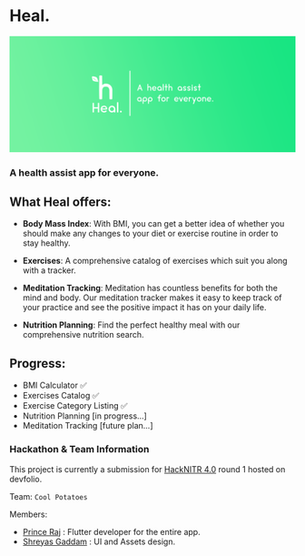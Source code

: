 # Heal.

![banner](./hackathon/readme_banner.png)

### A health assist app for everyone.


## What Heal offers:

- **Body Mass Index**: With BMI, you can get a better idea of whether you should make any changes to your diet or exercise routine in order to stay healthy.

- **Exercises**: A comprehensive catalog of exercises which suit you along with a tracker.

- **Meditation Tracking**: Meditation has countless benefits for both the mind and body. Our meditation tracker makes it easy to keep track of your practice and see the positive impact it has on your daily life.

- **Nutrition Planning**: Find the perfect healthy meal with our comprehensive nutrition search.


## Progress:

- BMI Calculator ✅️
- Exercises Catalog ✅️
- Exercise Category Listing ✅️
- Nutrition Planning [in progress...]
- Meditation Tracking [future plan...]


### Hackathon & Team Information

This project is currently a submission for [HackNITR 4.0](https://hacknitr.com) round 1 hosted on devfolio.

Team: `Cool Potatoes`

Members:

- [Prince Raj](https://devfolio.co/@Prince2347X) : Flutter developer for the entire app.
- [Shreyas Gaddam](https://devfolio.co/@shreydan) : UI and Assets design.

